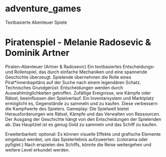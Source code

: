 # adventure_games
Textbasierte Abenteuer Spiele

# Piratenspiel - Melanie Radosevic & Dominik Artner
Piraten-Abenteuer (Artner & Radosevic)
Ein textbasiertes Entscheidungs- und Rollenspiel, das durch einfache Mechaniken und eine spannende Geschichte überzeugt. 
Spielende übernehmen die Rolle eines Pirat*innenkapitäns auf der Suche nach einem legendären Schatz.
Technisches Grundgerüst:
Entscheidungen werden durch Auswahlmöglichkeiten getroffen.
Zufällige Ereignisse, wie Kämpfe oder Rätsel, beeinflussen den Spielverlauf.
Ein Inventarsystem und Marktplatz ermöglicht es, Gegenstände zu sammeln und zu kaufen. Diese verbessern die Kampfwerte des Spielers.
Gameplay:
Die Spielwelt bietet Herausforderungen wie Rätsel, Kämpfe und das Verwalten von Ressourcen.
Der Ausgang der Geschichte hängt von den Entscheidungen der Spielenden ab. Das Hauptziel ist es genug Gold zu sammeln und das Schiff zu kaufen.

Erweiterbarkeit:
optional: Es können visuelle Effekte und grafische Elemente eingebaut werden, um das Spielerlebnis aufzuwerten. (colorama oder pyfiglet.)
          Nach erspielen des Schiffs, könnte die Reise weitergehen und weitere Level erkundet werden.
